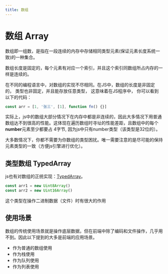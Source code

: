 ```yaml
---
title: 数组
---
```


# 数组 Array
数组即一组数，是指在一段连续的内存中存储相同类型元素(保证元素长度系统一致)的一种集合。

数组长度是固定的，每个元素有对应一个索引，并且这个索引同数组所占内存的一样是连续的。

在不同的编程语言中，对数组的实现不尽相同。在JS中，数组的长度是非固定的， 类型也非固定，并且能存放任意类型， 这意味着在JS程序中， 你可以看到以下的代码：

```js
const arr = [1, '张三', [1], function fn() {}]
```
实际上，js中的数组大部分情况下在内存中都是非连续的，因此大多情况下用普通数组达不到很高的性能。这体现在遍历数组时寻址的性能差距，且数组中的每个**number**元素至少都要占
4字节, 因为js中只有number类型（该类型是32位的）。

大多数情况下，你都不需要为你数组的类型困扰。唯一需要注意的是尽可能的保持元素类型的一致（方便js引擎进行优化）。

## 类型数组 TypedArray
js也有对数组的正统实现：[TypedArray](https://developer.mozilla.org/zh-CN/docs/Web/JavaScript/Reference/Global_Objects/TypedArray)。

```js
const arr1 = new Uint8Array()
const arr2 = new Uint16Array()
```
这个类型在操作二进制数据（文件）时有很大的作用

## 使用场景
数组的传统使用场景就是操作底层数据，但在前端中除了编码和文件操作，几乎用不到。因此以下提到的大多是前端的应用场景。

- 作为普通的数组使用
- 作为栈使用
- 作为队列使用
- 作为列表使用
